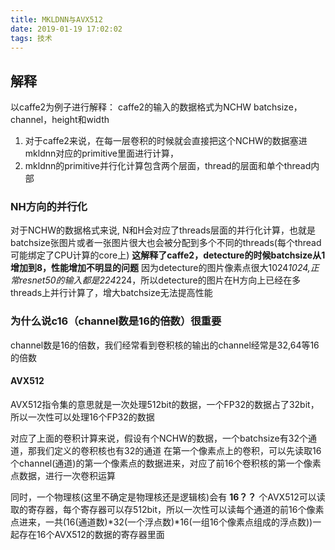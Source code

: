 ```yaml
---
title: MKLDNN与AVX512
date: 2019-01-19 17:02:02
tags: 技术
---
```

## 解释
以caffe2为例子进行解释：
caffe2的输入的数据格式为NCHW
batchsize，channel，height和width

1. 对于caffe2来说，在每一层卷积的时候就会直接把这个NCHW的数据塞进mkldnn对应的primitive里面进行计算，
2. mkldnn的primitive并行化计算包含两个层面，thread的层面和单个thread内部

### NH方向的并行化
对于NCHW的数据格式来说, N和H会对应了threads层面的并行化计算，也就是batchsize张图片或者一张图片很大也会被分配到多个不同的threads(每个thread可能绑定了CPU计算的core上)
**这解释了caffe2，detecture的时候batchsize从1增加到8，性能增加不明显的问题**
因为detecture的图片像素点很大1024*1024,正常resnet50的输入都是224*224，所以detecture的图片在H方向上已经在多threads上并行计算了，增大batchsize无法提高性能

### 为什么说c16（channel数是16的倍数）很重要
channel数是16的倍数，我们经常看到卷积核的输出的channel经常是32,64等16的倍数
#### AVX512
AVX512指令集的意思就是一次处理512bit的数据，一个FP32的数据占了32bit，所以一次性可以处理16个FP32的数据

对应了上面的卷积计算来说，假设有个NCHW的数据，一个batchsize有32个通道，那我们定义的卷积核也有32的通道
在第一个像素点上的卷积，可以先读取16个channel(通道)的第一个像素点的数据进来，对应了前16个卷积核的第一个像素点数据，进行一次卷积运算

同时，一个物理核(这里不确定是物理核还是逻辑核)会有 **16？？** 个AVX512可以读取的寄存器，每个寄存器可以存512bit，所以一次性可以读每个通道的前16个像素点进来，一共(16(通道数)*32(一个浮点数)*16(一组16个像素点组成的浮点数))一起存在16个AVX512的数据的寄存器里面
